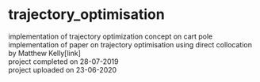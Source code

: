 # trajectory_optimisation
implementation of trajectory optimization concept on cart pole \
implementation of paper on trajectory optimisation using direct collocation by Matthew Kelly[link]\
project completed on 28-07-2019 \
project uploaded on 23-06-2020 
